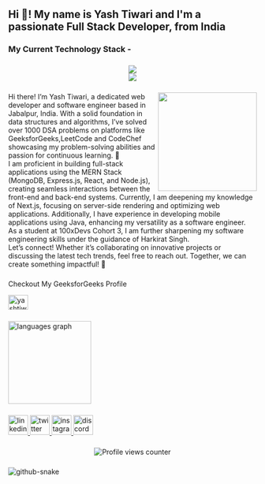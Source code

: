 <h2 align="left">Hi 👋! My name is Yash Tiwari and I'm a passionate Full Stack Developer, from India</h2>

###

<h3 align="left">My Current Technology Stack -</h3>

###

<!-- Polished Icons Section -->
<p align="center">
  <img src="https://skillicons.dev/icons?i=c,cpp,java,python,html,css,tailwind,js,ts,react,nextjs,materialui,jquery,nodejs,express,mongodb,mysql,postgres,firebase,appwrite,threejs,socketio" /><br/>
  <img src="https://skillicons.dev/icons?i=git,github,gitlab,linux,postman,vscode,androidstudio,eclipse,idea,pycharm,gradle,npm,gcp,aws,figma,canva" />
</p>

###

<img align="right" height="200" src="https://camo.githubusercontent.com/2366b34bb903c09617990fb5fff4622f3e941349e846ddb7e73df872a9d21233/68747470733a2f2f63646e2e6472696262626c652e636f6d2f75736572732f3733303730332f73637265656e73686f74732f363538313234332f6176656e746f2e676966"  />

###

<p align="left">Hi there! I’m Yash Tiwari, a dedicated web developer and software engineer based in Jabalpur, India. With a solid foundation in data structures and algorithms, I’ve solved over 1000 DSA problems on platforms like GeeksforGeeks,LeetCode and CodeChef showcasing my problem-solving abilities and passion for continuous learning. 🚀
<br>
I am proficient in building full-stack applications using the MERN Stack (MongoDB, Express.js, React, and Node.js), creating seamless interactions between the front-end and back-end systems. Currently, I am deepening my knowledge of Next.js, focusing on server-side rendering and optimizing web applications. Additionally, I have experience in developing mobile applications using Java, enhancing my versatility as a software engineer.
<br>
As a student at 100xDevs Cohort 3, I am further sharpening my software engineering skills under the guidance of Harkirat Singh.
<br>
Let’s connect! Whether it’s collaborating on innovative projects or discussing the latest tech trends, feel free to reach out. Together, we can create something impactful! 🌟
</p>

###

<p align="left">Checkout My GeeksforGeeks Profile </p><a href="https://www.geeksforgeeks.org/user/yashtiwari912/" target="blank"><img align="center" src="https://raw.githubusercontent.com/rahuldkjain/github-profile-readme-generator/master/src/images/icons/Social/geeks-for-geeks.svg" alt="yashtiwari912" height="30" width="40" /></a>

###

<div align="left">
  <img src="https://github-readme-stats.vercel.app/api/top-langs?username=yashtiwari912&locale=en&hide_title=false&layout=compact&card_width=320&langs_count=6&theme=rose_pine&hide_border=true&order=2" height="168" alt="languages graph"  />
</div>

###

<div align="left">
  <a href="https://www.linkedin.com/in/yash-tiwari-237312287/" target="_blank">
    <img src="https://skillicons.dev/icons?i=linkedin" width="40" height="40" alt="linkedin logo" />
  </a>
  <a href="https://x.com/Yash_Tiwari912" target="_blank">
    <img src="https://skillicons.dev/icons?i=twitter" width="40" height="40" alt="twitter logo" />
  </a>
  <a href="https://www.instagram.com/yash_._tiwari?igsh=MXNwdnRmOW5peTMybw==" target="_blank">
    <img src="https://skillicons.dev/icons?i=instagram" width="40" height="40" alt="instagram logo" />
  </a>
  <a href="https://discord.gg/YOUR_DISCORD" target="_blank">
    <img src="https://skillicons.dev/icons?i=discord" width="40" height="40" alt="discord logo" />
  </a>
</div>

###

<!-- Fixed working profile counter -->
<div align="center">
  <img src="https://komarev.com/ghpvc/?username=yashtiwari912&label=Profile%20Views&color=blueviolet&style=for-the-badge" alt="Profile views counter" />
</div>

###

<picture>
  <source media="(prefers-color-scheme: dark)" srcset="https://raw.githubusercontent.com/tobiasmeyhoefer/tobiasmeyhoefer/output/github-snake-dark.svg" />
  <source media="(prefers-color-scheme: light)" srcset="https://raw.githubusercontent.com/tobiasmeyhoefer/tobiasmeyhoefer/output/github-snake.svg" />
  <img alt="github-snake" src="https://raw.githubusercontent.com/tobiasmeyhoefer/tobiasmeyhoefer/output/github-snake.svg" />
</picture>

###
